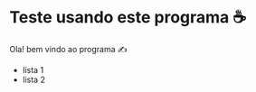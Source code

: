 # Teste usando este programa :coffee:

Ola! bem vindo ao programa :writing_hand:

- lista 1
- lista 2

 

